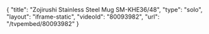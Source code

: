 {
    "title": "Zojirushi Stainless Steel Mug SM-KHE36\/48",
    "type": "solo",
    "layout": "iframe-static",
    "videoId": "80093982",
    "url": "\/tvpembed\/80093982"
}